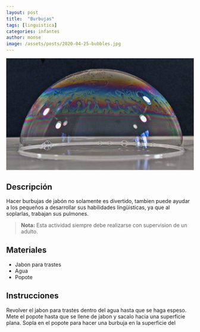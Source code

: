 ```yaml
---
layout: post
title:  "Burbujas"
tags: [linguistica]
categories: infantes
author: monse
image: /assets/posts/2020-04-25-bubbles.jpg
---
```

![Actividad para Burbujas](/assets/posts/2020-04-25-bubbles.jpg)
## Descripción
Hacer burbujas de jabón no solamente es divertido, tambien puede ayudar a los pequeños a desarrollar sus habilidades lingüisticas, ya que al soplarlas, trabajan sus pulmones.
> **Nota:** Esta actividad siempre debe realizarse con supervision de un adulto.

## Materiales

- Jabon para trastes
- Agua
- Popote

## Instrucciones
Revolver el jabon para trastes dentro del agua hasta que se haga espeso.
Mete el popote hasta que se llene de jabon y sacalo hacia una superficie plana.
Sopla en el popote para hacer una burbuja en la superficie del 